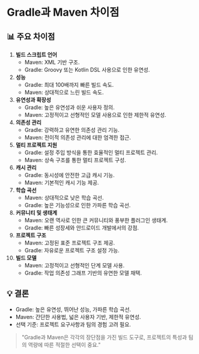 # Gradle과 Maven 차이점
## 📊 주요 차이점

1. **빌드 스크립트 언어**
    - Maven: XML 기반 구조.
    - Gradle: Groovy 또는 Kotlin DSL 사용으로 인한 유연성.
2. **성능**
    - Gradle: 최대 100배까지 빠른 빌드 속도.
    - Maven: 상대적으로 느린 빌드 속도.
3. **유연성과 확장성**
    - Gradle: 높은 유연성과 쉬운 사용자 정의.
    - Maven: 고정적이고 선형적인 모델 사용으로 인한 제한적 유연성.
4. **의존성 관리**
    - Gradle: 강력하고 유연한 의존성 관리 기능.
    - Maven: 전이적 의존성 관리에 대한 엄격한 접근.
5. **멀티 프로젝트 지원**
    - Gradle: 설정 주입 방식을 통한 효율적인 멀티 프로젝트 관리.
    - Maven: 상속 구조를 통한 멀티 프로젝트 구성.
6. **캐시 관리**
    - Gradle: 동시성에 안전한 고급 캐시 기능.
    - Maven: 기본적인 캐시 기능 제공.
7. **학습 곡선**
    - Maven: 상대적으로 낮은 학습 곡선.
    - Gradle: 높은 기능성으로 인한 가파른 학습 곡선.
8. **커뮤니티 및 생태계**
    - Maven: 오랜 역사로 인한 큰 커뮤니티와 풍부한 플러그인 생태계.
    - Gradle: 빠른 성장세와 안드로이드 개발에서의 강점.
9. **프로젝트 구조**
    - Maven: 고정된 표준 프로젝트 구조 제공.
    - Gradle: 자유로운 프로젝트 구조 설정 가능.
10. **빌드 모델**
    - Maven: 고정적이고 선형적인 단계 모델 사용.
    - Gradle: 작업 의존성 그래프 기반의 유연한 모델 채택.

## 💡 결론

- Gradle: 높은 유연성, 뛰어난 성능, 가파른 학습 곡선.
- Maven: 간단한 사용법, 넓은 사용자 기반, 제한적 유연성.
- 선택 기준: 프로젝트 요구사항과 팀의 경험 고려 필요.

> "Gradle과 Maven은 각각의 장단점을 가진 빌드 도구로, 프로젝트의 특성과 팀의 역량에 따른 적절한 선택이 중요."
>